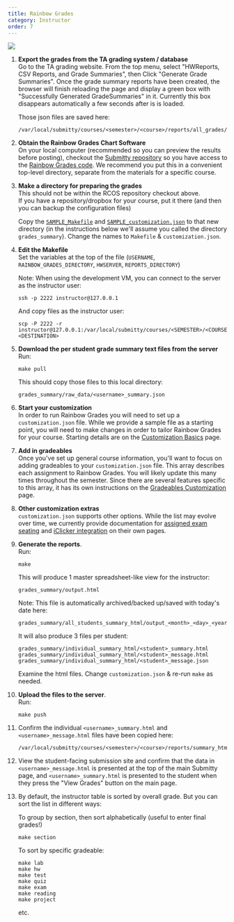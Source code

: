 ```yaml
---
title: Rainbow Grades
category: Instructor
order: 7
---
```


![](http://submitty.org/images/rainbow_grades.png)

1. **Export the grades from the TA grading system / database**    
   Go to the TA grading website.  From the top menu, select "HWReports,
   CSV Reports, and Grade Summaries", then Click "Generate Grade
   Summaries".  Once the grade summary reports have been created, the
   browser will finish reloading the page and display a green box with
   "Successfully Generated GradeSummaries" in it. Currently this box
   disappears automatically a few seconds after is is loaded.

   Those json files are saved here:   

   ```
   /var/local/submitty/courses/<semester>/<course>/reports/all_grades/<username>_summary.json
   ```


2. **Obtain the Rainbow Grades Chart Software**  
   On your local computer (recommended so you can preview the results
   before posting), checkout the [Submitty repository](https://github.com/Submitty/Submitty/archive/master.zip)
   so you have access to the [Rainbow Grades code](https://github.com/Submitty/Submitty/tree/master/RainbowGrades).
   We recommend you put this in a convenient top-level directory,
   separate from the materials for a specific course.


3. **Make a directory for preparing the grades**  
   This should not be within the RCOS repository checkout above.  
   If you have a repository/dropbox for your course, put it there (and
   then you can backup the configuration files)

   Copy the [`SAMPLE_Makefile`][SAMPLE_Makefile] and
   [`SAMPLE_customization.json`][SAMPLE_customization.json]
   to that new directory (in the instructions below we'll assume you
   called the directory `grades_summary`).  Change the names to
   `Makefile` & `customization.json`.


4. **Edit the Makefile**  
   Set the variables at the top of the file
   (`USERNAME`, `RAINBOW_GRADES_DIRECTORY`, `HWSERVER`, `REPORTS_DIRECTORY`)

   Note:  When using the development VM, you can connect to the server as the instructor user:

   ```
   ssh -p 2222 instructor@127.0.0.1
   ```

   And copy files as the instructor user:

   ```
   scp -P 2222 -r instructor@127.0.0.1:/var/local/submitty/courses/<SEMESTER>/<COURSE>/<ETC>  <DESTINATION>
   ```


5. **Download the per student grade summary text files from the server**     
   Run:

   ```
   make pull
   ``` 

   This should copy those files to this local directory:

   ```
   grades_summary/raw_data/<username>_summary.json
   ```


6. **Start your customization**  
   In order to run Rainbow Grades you will need to set up a `customization.json` file. While we
   provide a sample file as a starting point, you will need to make changes in order to tailor
   Rainbow Grades for your course. Starting details are on the [Customization Basics](/instructor/customization) page.

7. **Add in gradeables**  
   Once you've set up general course information, you'll want to focus on adding gradeables
   to your `customization.json` file. This array describes each assignment to Rainbow Grades.
   You will likely update this many times throughout the semester. Since there are several
   features specific to this array, it has its own instructions on the [Gradeables Customization](/instructor/gradeables) page.

8. **Other customization extras**  
   `customization.json` supports other options. While the list may evolve over time, we currently
   provide documentation for [assigned exam seating](/instructor/exam_customization) and 
   [iClicker integration](/instructor/iclicker) on their own pages.


9. **Generate the reports**.   
   Run:

   ```
   make
   ```

   This will produce 1 master spreadsheet-like view for the instructor:

   ```
   grades_summary/output.html
   ``` 

   Note: This file is automatically archived/backed up/saved with
   today's date here:

   ```
   grades_summary/all_students_summary_html/output_<month>_<day>_<year>.html       
   ```

   It will also produce 3 files per student:
    
   ```
   grades_summary/individual_summary_html/<student>_summary.html
   grades_summary/individual_summary_html/<student>_message.html
   grades_summary/individual_summary_html/<student>_message.json
   ```
   
   Examine the html files.  Change `customization.json` & re-run `make` as needed.


9. **Upload the files to the server**.    
   Run:

   ```
   make push
   ```


10. Confirm the individual `<username>_summary.html` and `<username>_message.html` files have been copied here:
    ```
    /var/local/submitty/courses/<semester>/<course>/reports/summary_html/
    ```


11. View the student-facing submission site and confirm that the data
    in `<username>_message.html` is presented at the top of the main Submitty page,
    and `<username>_summary.html` is presented to the student when they press the "View Grades" button on the main page.


12. By default, the instructor table is sorted by overall grade.  But you can sort the list in different ways:

    To group by section, then sort alphabetically (useful to enter final grades!)
    ```
    make section
    ``` 

    To sort by specific gradeable:
    ```
    make lab
    make hw
    make test
    make quiz
    make exam
    make reading
    make project
    ``` 

    etc.

[SAMPLE_Makefile]: https://github.com/Submitty/Submitty/blob/master/RainbowGrades/SAMPLE_Makefile
[SAMPLE_customization.json]: https://github.com/Submitty/Submitty/blob/master/RainbowGrades/SAMPLE_customization.json
